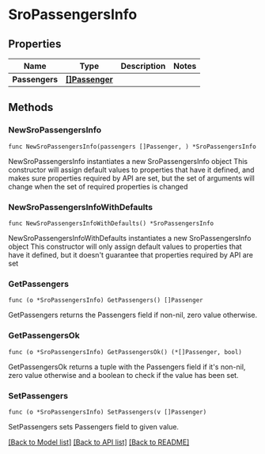 # SroPassengersInfo

## Properties

Name | Type | Description | Notes
------------ | ------------- | ------------- | -------------
**Passengers** | [**[]Passenger**](Passenger.md) |  | 

## Methods

### NewSroPassengersInfo

`func NewSroPassengersInfo(passengers []Passenger, ) *SroPassengersInfo`

NewSroPassengersInfo instantiates a new SroPassengersInfo object
This constructor will assign default values to properties that have it defined,
and makes sure properties required by API are set, but the set of arguments
will change when the set of required properties is changed

### NewSroPassengersInfoWithDefaults

`func NewSroPassengersInfoWithDefaults() *SroPassengersInfo`

NewSroPassengersInfoWithDefaults instantiates a new SroPassengersInfo object
This constructor will only assign default values to properties that have it defined,
but it doesn't guarantee that properties required by API are set

### GetPassengers

`func (o *SroPassengersInfo) GetPassengers() []Passenger`

GetPassengers returns the Passengers field if non-nil, zero value otherwise.

### GetPassengersOk

`func (o *SroPassengersInfo) GetPassengersOk() (*[]Passenger, bool)`

GetPassengersOk returns a tuple with the Passengers field if it's non-nil, zero value otherwise
and a boolean to check if the value has been set.

### SetPassengers

`func (o *SroPassengersInfo) SetPassengers(v []Passenger)`

SetPassengers sets Passengers field to given value.



[[Back to Model list]](../README.md#documentation-for-models) [[Back to API list]](../README.md#documentation-for-api-endpoints) [[Back to README]](../README.md)


